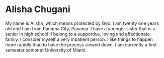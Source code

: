 # Alisha Chugani

My name is Alisha, which means protected by God. I am twenty one years old and I am from Panama City, Panama. I have a younger sister that is a senior in high school. I belong to a supportive, loving and affectionate family. I consider myself a very inpatient person. I like things to happen more rapidly than to have the process slowed down. I am currently a first semester senior at University of Miami.

